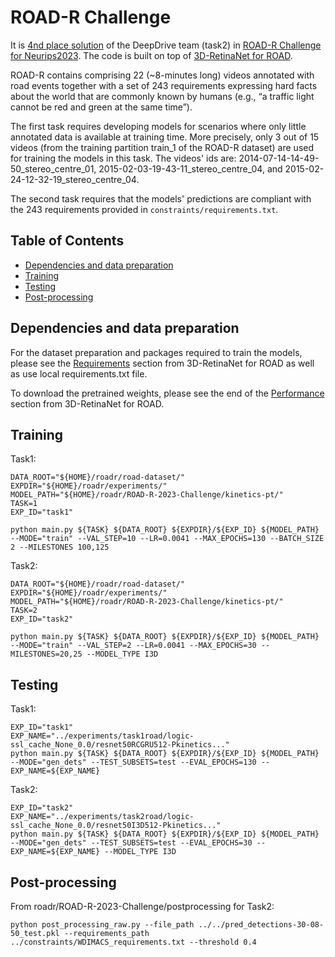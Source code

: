 # ROAD-R Challenge 
It is [4nd place solution](https://eval.ai/web/challenges/challenge-page/2081/leaderboard/4900) of the DeepDrive team (task2) in [ROAD-R Challenge for Neurips2023](https://sites.google.com/view/road-r/).
The code is built on top of [3D-RetinaNet for ROAD](https://github.com/gurkirt/road-dataset).

ROAD-R contains comprising 22 (~8-minutes long) videos annotated with road events together with a set of 243 requirements expressing hard facts about the world that are commonly known by humans (e.g., “a traffic light cannot be red and green at the same time”).

The first task requires developing models for scenarios where only little annotated data is available at training time. 
More precisely, only 3 out of 15 videos (from the training partition train_1 of the ROAD-R dataset) are used for training the models in this task.
The videos' ids are: 2014-07-14-14-49-50_stereo_centre_01, 2015-02-03-19-43-11_stereo_centre_04, and 2015-02-24-12-32-19_stereo_centre_04.

The second task requires that the models' predictions are compliant with the 243 requirements provided in `constraints/requirements.txt`.

## Table of Contents
- <a href='#dep'>Dependencies and data preparation</a>
- <a href='#training'>Training</a>
- <a href='#testing'>Testing</a>
- <a href='#prostprocessing'>Post-processing</a>



## Dependencies and data preparation
For the dataset preparation and packages required to train the models, please see the [Requirements](https://github.com/gurkirt/3D-RetinaNet#requirements) section from 3D-RetinaNet for ROAD as well as use local requirements.txt file.

To download the pretrained weights, please see the end of the [Performance](https://github.com/gurkirt/3D-RetinaNet#performance) section from 3D-RetinaNet for ROAD.

## Training

Task1:
```
DATA_ROOT="${HOME}/roadr/road-dataset/"
EXPDIR="${HOME}/roadr/experiments/"
MODEL_PATH="${HOME}/roadr/ROAD-R-2023-Challenge/kinetics-pt/"
TASK=1
EXP_ID="task1"

python main.py ${TASK} ${DATA_ROOT} ${EXPDIR}/${EXP_ID} ${MODEL_PATH} --MODE="train" --VAL_STEP=10 --LR=0.0041 --MAX_EPOCHS=130 --BATCH_SIZE 2 --MILESTONES 100,125
```

Task2:
```
DATA_ROOT="${HOME}/roadr/road-dataset/"
EXPDIR="${HOME}/roadr/experiments/"
MODEL_PATH="${HOME}/roadr/ROAD-R-2023-Challenge/kinetics-pt/"
TASK=2
EXP_ID="task2"

python main.py ${TASK} ${DATA_ROOT} ${EXPDIR}/${EXP_ID} ${MODEL_PATH} --MODE="train" --VAL_STEP=2 --LR=0.0041 --MAX_EPOCHS=30 --MILESTONES=20,25 --MODEL_TYPE I3D
```

## Testing 

Task1:
```
EXP_ID="task1"
EXP_NAME="../experiments/task1road/logic-ssl_cache_None_0.0/resnet50RCGRU512-Pkinetics..."
python main.py ${TASK} ${DATA_ROOT} ${EXPDIR}/${EXP_ID} ${MODEL_PATH} --MODE="gen_dets" --TEST_SUBSETS=test --EVAL_EPOCHS=130 --EXP_NAME=${EXP_NAME}
```

Task2:
```
EXP_ID="task2"
EXP_NAME="../experiments/task2road/logic-ssl_cache_None_0.0/resnet50I3D512-Pkinetics..."
python main.py ${TASK} ${DATA_ROOT} ${EXPDIR}/${EXP_ID} ${MODEL_PATH} --MODE="gen_dets" --TEST_SUBSETS=test --EVAL_EPOCHS=30 --EXP_NAME=${EXP_NAME} --MODEL_TYPE I3D
```

## Post-processing

From roadr/ROAD-R-2023-Challenge/postprocessing for Task2:
```
python post_processing_raw.py --file_path ../../pred_detections-30-08-50_test.pkl --requirements_path ../constraints/WDIMACS_requirements.txt --threshold 0.4
```
